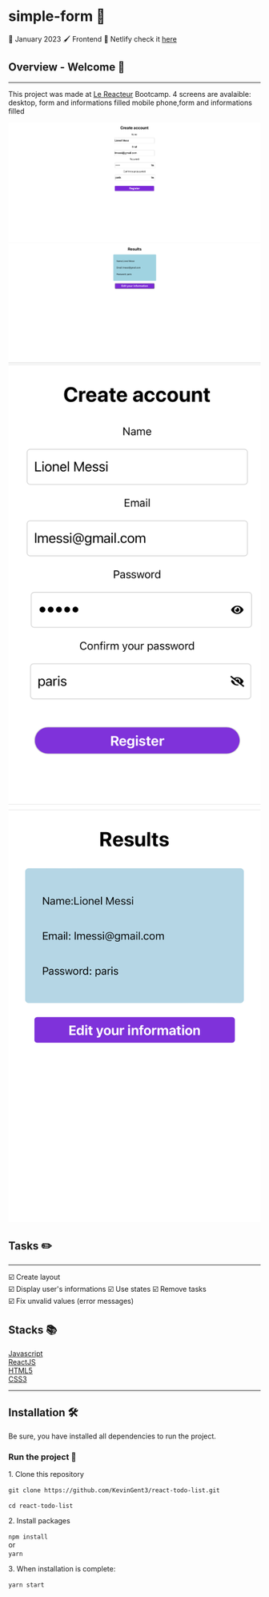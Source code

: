 # simple-form :memo:

:date: January 2023
:paintbrush: Frontend
:link: Netlify check it [here](https://zippy-profiterole-59da25.netlify.app/)

## Overview - Welcome :dog:

---

This project was made at [Le Reacteur](https://www.lereacteur.io/) Bootcamp.
4 screens are avalaible: desktop, form and informations filled
mobile phone,form and informations filled

![Form desktop](src/assets/desktop1.png)
![Informations filled desktop](src/assets/desktp2.png)
![Form list mobile](src/assets/mobile1.jpg)
![Informations filled mobile](src/assets/mobile2.jpg)

## Tasks :pencil2:

---

:ballot_box_with_check: Create layout  
:ballot_box_with_check: Display user's informations
:ballot_box_with_check: Use states
:ballot_box_with_check: Remove tasks  
:ballot_box_with_check: Fix unvalid values (error messages)

## Stacks :books:

[Javascript](https://www.w3schools.com/js/default.asp)  
[ReactJS](https://fr.reactjs.org/docs/getting-started.html)  
[HTML5](https://www.w3schools.com/html/default.asp)  
[CSS3](https://www.w3schools.com/css/default.asp)

---

## Installation :hammer_and_wrench:

Be sure, you have installed all dependencies to run the project.

### Run the project :man_dancing:

1️. Clone this repository

`git clone https://github.com/KevinGent3/react-todo-list.git`

`cd react-todo-list`

2️. Install packages

`npm install`  
or  
`yarn`

3️. When installation is complete:

`yarn start`
